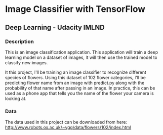 
# Image Classifier with TensorFlow

## Deep Learning - Udacity IMLND 


### Description


This is an image classification application. This application will train a deep learning model on a dataset of images, It will then use the trained model to classify new images.

It this project, I'll be training an image classifier to recognize different species of flowers. Using this dataset of 102 flower categories, I'll be predicting flower name from an image with predict.py along with the probability of that name after passing in an image. In practice, this can be used as a phone app that tells you the name of the flower your camera is looking at.


### Data

The data used in this project can be downloaded from here:
http://www.robots.ox.ac.uk/~vgg/data/flowers/102/index.html


